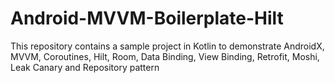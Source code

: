 # Android-MVVM-Boilerplate-Hilt
This repository contains a sample project in Kotlin to demonstrate AndroidX, MVVM, Coroutines, Hilt, Room, Data Binding, View Binding, Retrofit, Moshi, Leak Canary and Repository pattern

